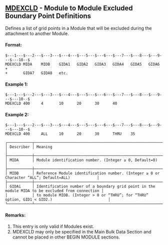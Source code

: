 ## [MDEXCLD](https://nexus.hexagon.com/documentationcenter/bundle/MSC_Nastran_2022.4/page/Nastran_Combined_Book/qrg/bulkno/TOC.MDEXCLD.xhtml) - Module to Module Excluded Boundary Point Definitions

Defines a list of grid points in a Module that will be excluded during the attachment to another Module.

#### Format:

```nastran
$---1---$---2---$---3---$---4---$---5---$---6---$---7---$---8---$---9---$---10--$
MDEXCLD MIDA    MIDB    GIDA1   GIDA2   GIDA3   GIDA4   GIDA5   GIDA6   +       
+       GIDA7   GIDA8   etc.                                                    
```

#### Example 1:

```nastran
$---1---$---2---$---3---$---4---$---5---$---6---$---7---$---8---$---9---$---10--$
MDEXCLD 400     4       10      20      30      40                              
```

#### Example 2:

```nastran
$---1---$---2---$---3---$---4---$---5---$---6---$---7---$---8---$---9---$---10--$
MDEXCLD 400     ALL     10      20      30      THRU    35                      
```

```text
┌───────────┬──────────────────────────────────────────────────────────────────────────────────────────────────┐
│ Describer │ Meaning                                                                                          │
├───────────┼──────────────────────────────────────────────────────────────────────────────────────────────────┤
│ MIDA      │ Module identification number. (Integer ≥ 0, Default=0)                                           │
├───────────┼──────────────────────────────────────────────────────────────────────────────────────────────────┤
│ MIDB      │ Reference Module identification number. (Integer ≥ 0 or Character “ALL”; Default=ALL)            │
├───────────┼──────────────────────────────────────────────────────────────────────────────────────────────────┤
│ GIDAi     │ Identification number of a boundary grid point in the module MIDA to be excluded from connection │
│           │ to module MIDB. (Integer > 0 or “THRU”; for “THRU” option, GID1 < GID2.)                         │
└───────────┴──────────────────────────────────────────────────────────────────────────────────────────────────┘
```

#### Remarks:

1. This entry is only valid if Modules exist.
2. MDEXCLD may only be specified in the Main Bulk Data Section and cannot be placed in other BEGIN MODULE sections.
